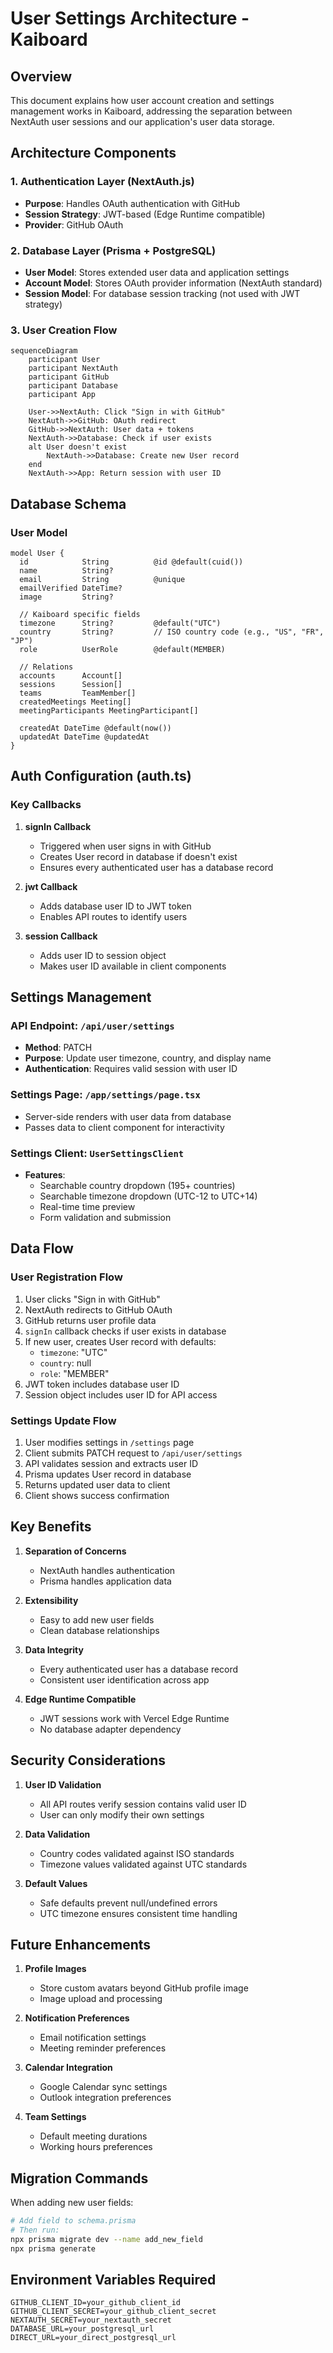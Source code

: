 # User Settings Architecture - Kaiboard

## Overview

This document explains how user account creation and settings management works in Kaiboard, addressing the separation between NextAuth user sessions and our application's user data storage.

## Architecture Components

### 1. Authentication Layer (NextAuth.js)
- **Purpose**: Handles OAuth authentication with GitHub
- **Session Strategy**: JWT-based (Edge Runtime compatible)
- **Provider**: GitHub OAuth

### 2. Database Layer (Prisma + PostgreSQL)
- **User Model**: Stores extended user data and application settings
- **Account Model**: Stores OAuth provider information (NextAuth standard)
- **Session Model**: For database session tracking (not used with JWT strategy)

### 3. User Creation Flow

```mermaid
sequenceDiagram
    participant User
    participant NextAuth
    participant GitHub
    participant Database
    participant App

    User->>NextAuth: Click "Sign in with GitHub"
    NextAuth->>GitHub: OAuth redirect
    GitHub->>NextAuth: User data + tokens
    NextAuth->>Database: Check if user exists
    alt User doesn't exist
        NextAuth->>Database: Create new User record
    end
    NextAuth->>App: Return session with user ID
```

## Database Schema

### User Model
```prisma
model User {
  id            String          @id @default(cuid())
  name          String?
  email         String          @unique
  emailVerified DateTime?
  image         String?
  
  // Kaiboard specific fields
  timezone      String?         @default("UTC")
  country       String?         // ISO country code (e.g., "US", "FR", "JP")
  role          UserRole        @default(MEMBER)
  
  // Relations
  accounts      Account[]
  sessions      Session[]
  teams         TeamMember[]
  createdMeetings Meeting[]
  meetingParticipants MeetingParticipant[]

  createdAt DateTime @default(now())
  updatedAt DateTime @updatedAt
}
```

## Auth Configuration (auth.ts)

### Key Callbacks

1. **signIn Callback**
   - Triggered when user signs in with GitHub
   - Creates User record in database if doesn't exist
   - Ensures every authenticated user has a database record

2. **jwt Callback**
   - Adds database user ID to JWT token
   - Enables API routes to identify users

3. **session Callback**
   - Adds user ID to session object
   - Makes user ID available in client components

## Settings Management

### API Endpoint: `/api/user/settings`
- **Method**: PATCH
- **Purpose**: Update user timezone, country, and display name
- **Authentication**: Requires valid session with user ID

### Settings Page: `/app/settings/page.tsx`
- Server-side renders with user data from database
- Passes data to client component for interactivity

### Settings Client: `UserSettingsClient`
- **Features**:
  - Searchable country dropdown (195+ countries)
  - Searchable timezone dropdown (UTC-12 to UTC+14)
  - Real-time time preview
  - Form validation and submission

## Data Flow

### User Registration Flow
1. User clicks "Sign in with GitHub"
2. NextAuth redirects to GitHub OAuth
3. GitHub returns user profile data
4. `signIn` callback checks if user exists in database
5. If new user, creates User record with defaults:
   - `timezone`: "UTC"
   - `country`: null
   - `role`: "MEMBER"
6. JWT token includes database user ID
7. Session object includes user ID for API access

### Settings Update Flow
1. User modifies settings in `/settings` page
2. Client submits PATCH request to `/api/user/settings`
3. API validates session and extracts user ID
4. Prisma updates User record in database
5. Returns updated user data to client
6. Client shows success confirmation

## Key Benefits

1. **Separation of Concerns**
   - NextAuth handles authentication
   - Prisma handles application data

2. **Extensibility**
   - Easy to add new user fields
   - Clean database relationships

3. **Data Integrity**
   - Every authenticated user has a database record
   - Consistent user identification across app

4. **Edge Runtime Compatible**
   - JWT sessions work with Vercel Edge Runtime
   - No database adapter dependency

## Security Considerations

1. **User ID Validation**
   - All API routes verify session contains valid user ID
   - User can only modify their own settings

2. **Data Validation**
   - Country codes validated against ISO standards
   - Timezone values validated against UTC standards

3. **Default Values**
   - Safe defaults prevent null/undefined errors
   - UTC timezone ensures consistent time handling

## Future Enhancements

1. **Profile Images**
   - Store custom avatars beyond GitHub profile image
   - Image upload and processing

2. **Notification Preferences**
   - Email notification settings
   - Meeting reminder preferences

3. **Calendar Integration**
   - Google Calendar sync settings
   - Outlook integration preferences

4. **Team Settings**
   - Default meeting durations
   - Working hours preferences

## Migration Commands

When adding new user fields:

```bash
# Add field to schema.prisma
# Then run:
npx prisma migrate dev --name add_new_field
npx prisma generate
```

## Environment Variables Required

```env
GITHUB_CLIENT_ID=your_github_client_id
GITHUB_CLIENT_SECRET=your_github_client_secret
NEXTAUTH_SECRET=your_nextauth_secret
DATABASE_URL=your_postgresql_url
DIRECT_URL=your_direct_postgresql_url
``` 
